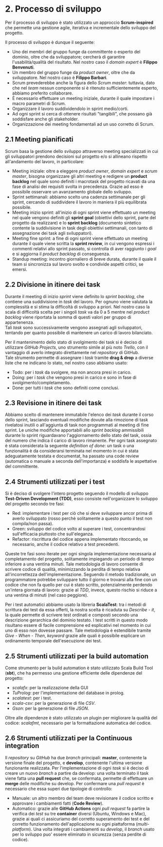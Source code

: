 # 2. Processo di sviluppo
Per il processo di sviluppo è stato utilizzato un approccio **Scrum-inspired** che permette una gestione agile, iterativa e incrementale dello sviluppo del progetto.

Il processo di sviluppo è dunque il seguente:
* Uno dei membri del gruppo funge da committente o esperto del dominio, oltre che da sviluppatore; cercherà di garantire l'usabilità/qualità del risultato. Nel nostro caso il *domain expert* è **Filippo Benvenuti**.
* Un membro del gruppo funge da *product owner*, oltre che da sviluppatore. Nel nostro caso è **Filippo Barbari**.
* Scrum prevederebbe anche la figura dello *Scrum master*: tuttavia, dato che nel *team* nessun componente si è ritenuto sufficientemente esperto, abbiamo preferito collaborare. 
* È necessario effettuare un meeting iniziale, durante il quale impostare i macro parametri di Scrum.
* Organizzare il lavoro suddividendolo in sprint medio/corti.
* Ad ogni sprint si cerca di ottenere risultati "tangibili", che possano già soddisfare anche gli stakeholder.
* Organizzazione dei meeting fondamentali ad un uso corretto di Scrum.

## 2.1 Meeting pianificati
Scrum basa la gestione dello sviluppo attraverso meeting specializzati in cui gli sviluppatori prendono decisioni sul progetto e/o si allineano rispetto all'andamento del lavoro, in particolare:
 - Meeting iniziale: oltre a eleggere *product owner*, *domain expert* e *scrum master*, bisogna organizzare gli altri meeting e redigere un **product backlog** nel quale sono definiti i macrotask del progetto ricavati da una fase di analisi dei requisiti svolta in precedenza. Grazie ad esso è possibile osservare un avanzamento globale dello sviluppo.
 - Sprint settimanali: abbiamo scelto una cadenza settimanale per gli sprint, cercando di suddividere il lavoro in maniera il più equilibrata possibile.
 - Meeting inizio sprint: all'inizio di ogni sprint viene effettuato un meeting nel quale vengono definiti gli **sprint goal** (obiettivi dello sprint, parte del progetto da realizzare) e lo **sprint backlog** (documento sintetico contente la suddivisione in task degli obiettivi settimanali, con tanto di assegnazione dei task agli sviluppatori).
 - Meeting fine sprint: a fine di ogni sprint viene effettuato un meeting durante il quale viene scritta la **sprint review**, in cui vengono espressi i commenti relativi allo sprint passato, si controlla di aver raggiunto i *goal* e si aggiorna il *product backlog* di conseguenza.
 - Standup meeting: incontro giornaliero di breve durata, durante il quale il team si sincronizza sul lavoro svolto e condivide aspetti critici, se emersi.

## 2.2 Divisione in itinere dei task
Durante il meeting di inizio *sprint* viene definito lo *sprint backlog*, che contiene una suddivisione in *task* del lavoro. Per ognuno viene valutata la complessità e si stima la difficoltà di sviluppo a priori. Nel nostro caso la scala di difficoltà scelta per i singoli *task* va da 0 a 5 mentre nel *product backlog* viene riportata la somma di questi valori per gruppo di appartenenza.  
Tali *task* sono successivamente vengono assegnati agli sviluppatori, tentando per quanto possibile di mantenere un carico di lavoro bilanciato.

Per il mantenimento dello stato di svolgimento dei task si è deciso di utilizzare *GitHub Projects*, uno strumento simile al più noto *Trello*, con il vantaggio di averlo integrato direttamente nel *repository* di GitHub.  
Tale strumento permette di assegnare i *task* tramite **drag & drop** a diverse liste che ne indicano lo stato, nel nostro caso abbiamo usato:
- Todo: per i *task* da svolgere, ma non ancora presi in carico.
- Doing: per i *task* che vengono presi in carico e sono in fase di svolgimento/completamento.
- Done: per tutti i *task* che sono definiti come conclusi.


## 2.3 Revisione in itinere dei task
Abbiamo scelto di mantenere immutabile l'elenco dei *task* durante il corso dello sprint, lasciando eventuali modifiche dovute alla rimozione di task rivelatosi inutili o all'aggiunta di task non programmati al meeting di fine sprint.
Le uniche modifiche apportabili allo *sprint backlog* ammissibili durante lo sprint riguardavano l'aggiornamento dello stato del task, ossia del numero che indica il carico di lavoro rimanente.
Per ogni task assegnato è stata considerata la seguente *definition of done*: un task o una funzionalità è da considerarsi terminata nel momento in cui è stata adeguatamente testata e documentat, ha passato una code review (automatica o manuale a seconda dell'importanza) e soddisfa le aspettative del committente.

## 2.4 Strumenti utilizzati per i test
Si è deciso di svolgere l'intero progetto seguendo il modello di sviluppo **Test-Driven Development (TDD)**, esso consiste nell'organizzare lo sviluppo del progetto secondo tre fasi:
- Red: implementare i test per ciò che si deve sviluppare ancor prima di averlo sviluppato (rosso perchè solitamente a questo punto il test non compila/non passa).
- Green: sviluppo del codice volto al superare i test, concentrandosi sull'efficacia piuttosto che sull'eleganza.
- Refactor: riscrittura del codice appena implementato ritoccando, se necessario, anche il codice relativo a test precedenti.

Queste tre fasi sono iterate per ogni singola implementazione necessaria al completamento del progetto, solitamente impiegando un periodo di tempo inferiore a una ventina minuti.
Tale metodologia di lavoro consente di scrivere codice di qualità, minimizzando la perdita di tempo relativa all'incorrettezza dell'implementazione. Seguendo il metodo tradizionale, un programmatore potrebbe sviluppare tutto il giorno e trovarsi alla fine con un codice che non fa quello per cui è stato scritto, potenzialmente perdendo un'intera giornata di lavoro: grazie al *TDD*, invece, questo rischio si riduce a una ventina di minuti (nel caso peggiore).

Per i test automatici abbiamo usato la libreria **ScalaTest**: tra i metodi di scrittura dei test da essa offerti, la nostra scelta è ricaduta su *Describe - it*, la quale permette di scrivere test ordinati e composti secondo una descrizione gerarchica del dominio testato.
I test scritti in questo modo risultano essere di facile comprensione ed esplicativi nel momento in cui uno di esso non dovesse passare.
Tale metodologia è estendibile tramite *Give - When - Then*, *keyword* grazie alle quali è possibile esplicare un ordinamento temporale dell'esecuzione dei test.

## 2.5 Strumenti utilizzati per la build automation
Come strumento per la build automation è stato utilizzato Scala Build Tool (**sbt**), che ha permesso una gestione efficiente delle dipendenze del progetto:
- *scalafx*: per la realizzazione della GUI
- *TuProlog*: per l'implementazione del database in prolog.
- *scalatest*: per i test.
- *scala-csv*: per la generazione di file *CSV*.
- *Gson*: per la generazione di file *JSON*.  

Oltre alle dipendenze è stato utilizzato un plugin per migliorare la qualità del codice: *scalafmt*, necessario per la formattazione automatica del codice.

## 2.6 Strumenti utilizzati per la Continuous integration
Il *repository* su *GitHub* ha due *branch* principali: **master**, contenente la versione finale del progetto, e **develop**, contenente l'ultima versione funzionante realizzata.
Per l'implementazione di ogni *task* si è deciso di creare un nuovo *branch* a partire da develop: una volta terminato il task viene fatta una **pull request** che, se confermata, permette di effettuare un **merge** delle modifiche su develop.
Per confermare una *pull request* è necessario che essa superi due tipologie di controllo:
- Manuale: un altro membro del team deve revisionare il codice scritto e approvare i cambiamenti fatti (**Code Review**).
- Automatico: grazie alle **GitHub Actions** ogni *pull request* fa partire la verifica dei *test* su tre **container** diversi (Ubuntu, Windows e Mac), grazie ai quali ci assicuriamo del corretto superamento dei test e del corretto funzionamento dell'applicazione su ogni piattaforma (*multi-platform*).
Una volta integrati i cambiamenti su *develop*, il *branch* usato per lo sviluppo puo' essere eliminato in sicurezza (senza perdite di codice).